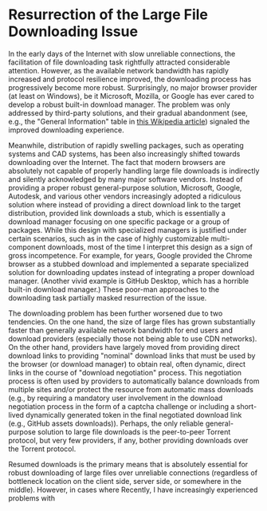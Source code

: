 # Resurrection of the Large File Downloading Issue

In the early days of the Internet with slow unreliable connections, the facilitation of file downloading task rightfully attracted considerable attention. However, as the available network bandwidth has rapidly increased and protocol resilience improved, the downloading process has progressively become more robust. Surprisingly, no major browser provider (at least on Windows), be it Microsoft, Mozilla, or Google has ever cared to develop a robust built-in download manager. The problem was only addressed by third-party solutions, and their gradual abandonment (see, e.g., the "General Information" table in [this Wikipedia article](https://en.wikipedia.org/wiki/Comparison_of_download_managers)) signaled the improved downloading experience.

Meanwhile, distribution of rapidly swelling packages, such as operating systems and CAD systems, has been also increasingly shifted towards downloading over the Internet. The fact that modern browsers are absolutely not capable of properly handling large file downloads is indirectly and silently acknowledged by many major software vendors. Instead of providing a proper robust general-purpose solution, Microsoft, Google, Autodesk, and various other vendors increasingly adopted a ridiculous solution where instead of providing a direct download link to the target distribution, provided link downloads a stub, which is essentially a download manager focusing on one specific package or a group of packages. While this design with specialized managers is justified under certain scenarios, such as in the case of highly customizable multi-component downloads, most of the time I interpret this design as a sign of gross incompetence. For example, for years, Google provided the Chrome browser as a stubbed download and implemented a separate specialized solution for downloading updates instead of integrating a proper download manager. (Another vivid example is GitHub Desktop, which has a horrible built-in download manager.) These poor-man approaches to the downloading task partially masked resurrection of the issue.

The downloading problem has been further worsened due to two tendencies. On the one hand, the size of large files has grown substantially faster than generally available network bandwidth for end users and download providers (especially those not being able to use CDN networks). On the other hand, providers have largely moved from providing direct download links to providing "nominal" download links that must be used by the browser (or download manager) to obtain real, often dynamic, direct links in the course of "download negotiation" process. This negotiation process is often used by providers to automatically balance downloads from multiple sites and/or protect the resource from automatic mass downloads (e.g., by requiring a mandatory user involvement in the download negotiation process in the form of a captcha challenge or including a short-lived dynamically generated token in the final negotiated download link (e.g., GitHub assets downloads)). Perhaps, the only reliable general-purpose solution to large file downloads is the peer-to-peer Torrent protocol, but very few providers, if any, bother providing downloads over the Torrent protocol.

Resumed downloads is the primary means that is absolutely essential for robust downloading of large files over unreliable connections (regardless of bottleneck location on the client side, server side, or somewhere in the middle). However, in cases where Recently, I have increasingly experienced problems with 